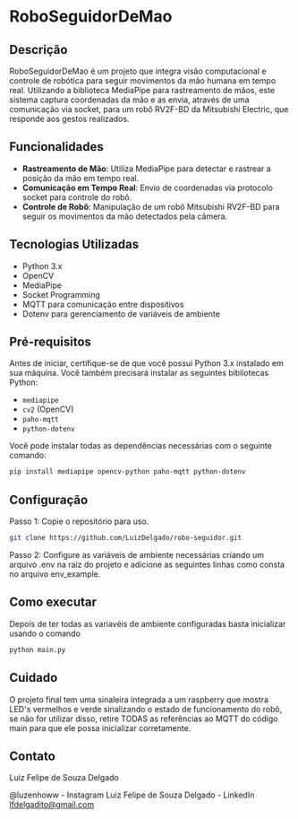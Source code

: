 # RoboSeguidorDeMao

## Descrição
RoboSeguidorDeMao é um projeto que integra visão computacional e controle de robótica para seguir movimentos da mão humana em tempo real. Utilizando a biblioteca MediaPipe para rastreamento de mãos, este sistema captura coordenadas da mão e as envia, através de uma comunicação via socket, para um robô RV2F-BD da Mitsubishi Electric, que responde aos gestos realizados.

## Funcionalidades
- **Rastreamento de Mão**: Utiliza MediaPipe para detectar e rastrear a posição da mão em tempo real.
- **Comunicação em Tempo Real**: Envio de coordenadas via protocolo socket para controle do robô.
- **Controle de Robô**: Manipulação de um robô Mitsubishi RV2F-BD para seguir os movimentos da mão detectados pela câmera.

## Tecnologias Utilizadas
- Python 3.x
- OpenCV
- MediaPipe
- Socket Programming
- MQTT para comunicação entre dispositivos
- Dotenv para gerenciamento de variáveis de ambiente

## Pré-requisitos
Antes de iniciar, certifique-se de que você possui Python 3.x instalado em sua máquina. Você também precisará instalar as seguintes bibliotecas Python:
- `mediapipe`
- `cv2` (OpenCV)
- `paho-mqtt`
- `python-dotenv`

Você pode instalar todas as dependências necessárias com o seguinte comando:
```bash
pip install mediapipe opencv-python paho-mqtt python-dotenv
```

## Configuração
Passo 1: Copie o repositório para uso.
```bash
git clone https://github.com/LuizDelgado/robo-seguidor.git
```

Passo 2: Configure as variáveis de ambiente necessárias criando um arquivo .env na raiz do projeto e adicione as seguintes linhas como consta no arquivo env_example.

## Como executar

Depois de ter todas as variavéis de ambiente configuradas basta inicializar usando o comando 

```bash
python main.py
```

## Cuidado

O projeto final tem uma sinaleira integrada a um raspberry que mostra LED's vermelhos e verde sinalizando o estado de funcionamento do robô, se não for utilizar disso, retire TODAS as referências ao MQTT do código main para que ele possa inicializar corretamente.

## Contato

Luiz Felipe de Souza Delgado

@luzenhoww - Instagram
Luiz Felipe de Souza Delgado - LinkedIn
lfdelgadito@gmail.com



